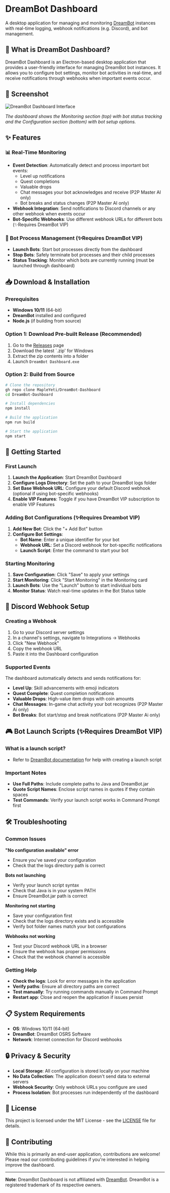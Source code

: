 # DreamBot Dashboard

A desktop application for managing and monitoring [DreamBot](https://dreambot.org/) instances with real-time logging, webhook notifications (e.g. Discord), and bot management.

## 🎯 What is DreamBot Dashboard?

DreamBot Dashboard is an Electron-based desktop application that provides a user-friendly interface for managing DreamBot bot instances. It allows you to configure bot settings, monitor bot activities in real-time, and receive notifications through webhooks when important events occur.

## 📸 Screenshot

![DreamBot Dashboard Interface](images/dashboard_screenshot.png)

_The dashboard shows the Monitoring section (top) with bot status tracking and the Configuration section (bottom) with bot setup options._

## ✨ Features

### 📊 Real-Time Monitoring

- **Event Detection**: Automatically detect and process important bot events:
  - Level up notifications
  - Quest completions
  - Valuable drops
  - Chat messages your bot acknowledges and receive (P2P Master AI only)
  - Bot breaks and status changes (P2P Master AI only)
- **Webhook Integration**: Send notifications to Discord channels or any other webhook when events occur
- **Bot-Specific Webhooks**: Use different webhook URLs for different bots (✨Requires DreamBot VIP)

### 🚀 Bot Process Management (✨Requires DreamBot VIP)

- **Launch Bots**: Start bot processes directly from the dashboard
- **Stop Bots**: Safely terminate bot processes and their child processes
- **Status Tracking**: Monitor which bots are currently running (must be launched through dashboard)

## 📥 Download & Installation

### Prerequisites

- **Windows 10/11** (64-bit)
- **DreamBot** installed and configured
- **Node.js** (if building from source)

### Option 1: Download Pre-built Release (Recommended)

1. Go to the [Releases](https://github.com/yourusername/DreamBot-Dashboard/releases) page
2. Download the latest `.zip' for Windows
3. Extract the zip contents into a folder 
4. Launch `DreamBot Dashboard.exe`

### Option 2: Build from Source

```bash
# Clone the repository
gh repo clone MapleYeti/DreamBot-Dashboard
cd DreamBot-Dashboard

# Install dependencies
npm install

# Build the application
npm run build

# Start the application
npm start
```

## 🚀 Getting Started

### First Launch

1. **Launch the Application**: Start DreamBot Dashboard
2. **Configure Logs Directory**: Set the path to your DreamBot logs folder
3. **Set Base Webhook URL**: Configure your default Discord webhook (optional if using bot-specific webhooks)
4. **Enable VIP Features**: Toggle if you have DreamBot VIP subscription to enable VIP Features

### Adding Bot Configurations (✨Requires Dreambot VIP)

1. **Add New Bot**: Click the "+ Add Bot" button
2. **Configure Bot Settings**:
   - **Bot Name**: Enter a unique identifier for your bot
   - **Webhook URL**: Set a Discord webhook for bot-specific notifications
   - **Launch Script**: Enter the command to start your bot

### Starting Monitoring

1. **Save Configuration**: Click "Save" to apply your settings
2. **Start Monitoring**: Click "Start Monitoring" in the Monitoring card
3. **Launch Bots**: Use the "Launch" button to start individual bots
4. **Monitor Status**: Watch real-time updates in the Bot Status table

## 🔗 Discord Webhook Setup

### Creating a Webhook

1. Go to your Discord server settings
2. In a channel's settings, navigate to Integrations → Webhooks
3. Click "New Webhook"
4. Copy the webhook URL
5. Paste it into the Dashboard configuration

### Supported Events

The dashboard automatically detects and sends notifications for:

- **Level Up**: Skill advancements with emoji indicators
- **Quest Complete**: Quest completion notifications
- **Valuable Drops**: High-value item drops with coin amounts
- **Chat Messages**: In-game chat activity your bot recognizes (P2P Master Ai only)
- **Bot Breaks**: Bot start/stop and break notifications (P2P Master Ai only)

## 🎮 Bot Launch Scripts (✨Requires DreamBot VIP)

### What is a launch script?

- Refer to [DreamBot documentation](https://dreambot.org/guides/user-guide/quickstart/) for help with creating a launch script

### Important Notes

- **Use Full Paths**: Include complete paths to Java and DreamBot.jar
- **Quote Script Names**: Enclose script names in quotes if they contain spaces
- **Test Commands**: Verify your launch script works in Command Prompt first

## 🛠️ Troubleshooting

### Common Issues

**"No configuration available" error**

- Ensure you've saved your configuration
- Check that the logs directory path is correct

**Bots not launching**

- Verify your launch script syntax
- Check that Java is in your system PATH
- Ensure DreamBot.jar path is correct

**Monitoring not starting**

- Save your configuration first
- Check that the logs directory exists and is accessible
- Verify bot folder names match your bot configurations

**Webhooks not working**

- Test your Discord webhook URL in a browser
- Ensure the webhook has proper permissions
- Check that the webhook channel is accessible

### Getting Help

- **Check the logs**: Look for error messages in the application
- **Verify paths**: Ensure all directory paths are correct
- **Test manually**: Try running commands manually in Command Prompt
- **Restart app**: Close and reopen the application if issues persist

## 📋 System Requirements

- **OS**: Windows 10/11 (64-bit)
- **DreamBot**: DreamBot OSRS Software
- **Network**: Internet connection for Discord webhooks

## 🔒 Privacy & Security

- **Local Storage**: All configuration is stored locally on your machine
- **No Data Collection**: The application doesn't send data to external servers
- **Webhook Security**: Only webhook URLs you configure are used
- **Process Isolation**: Bot processes run independently of the dashboard

## 📝 License

This project is licensed under the MIT License - see the [LICENSE](LICENSE) file for details.

## 🤝 Contributing

While this is primarily an end-user application, contributions are welcome! Please read our contributing guidelines if you're interested in helping improve the dashboard.

---

**Note**: DreamBot Dashboard is not affiliated with [DreamBot](https://dreambot.org/). DreamBot is a registered trademark of its respective owners.
